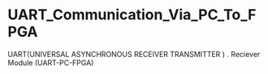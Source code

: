 # UART_Communication_Via_PC_To_FPGA
UART(UNIVERSAL ASYNCHRONOUS RECEIVER TRANSMITTER ) . Reciever Module (UART-PC-FPGA)
